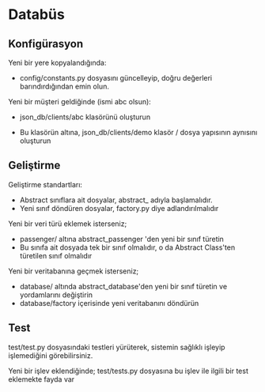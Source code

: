 # Databüs

## Konfigürasyon
Yeni bir yere kopyalandığında:
* config/constants.py dosyasını güncelleyip, doğru değerleri barındırdığından emin olun.

Yeni bir müşteri geldiğinde (ismi abc olsun):
* json_db/clients/abc klasörünü oluşturun
- Bu klasörün altına, json_db/clients/demo klasör / dosya yapısının aynısını oluşturun

## Geliştirme
Geliştirme standartları:
* Abstract sınıflara ait dosyalar, abstract_ adıyla başlamalıdır.
* Yeni sınıf döndüren dosyalar, factory.py diye adlandırılmalıdır

Yeni bir veri türü eklemek isterseniz;
* passenger/ altına abstract_passenger 'den yeni bir sınıf türetin
* Bu sınıfa ait dosyada tek bir sınıf olmalıdır, o da Abstract Class'ten türetilen sınıf olmalıdır

Yeni bir veritabanına geçmek isterseniz;
* database/ altında abstract_database'den yeni bir sınıf türetin ve yordamlarını değiştirin
* database/factory içerisinde yeni veritabanını döndürün

## Test
test/test.py dosyasındaki testleri yürüterek, sistemin sağlıklı işleyip işlemediğini görebilirsiniz.

Yeni bir işlev eklendiğinde; test/tests.py dosyasına bu işlev ile ilgili bir test eklemekte fayda var